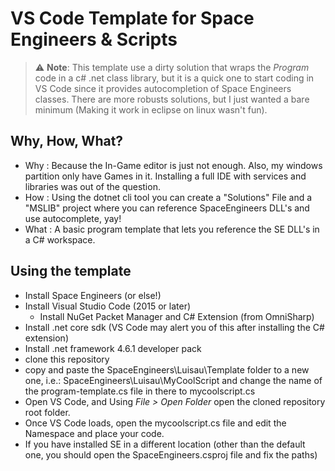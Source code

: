 # VS Code Template for Space Engineers & Scripts

> :warning: **Note**: This template use a dirty solution that wraps the *Program* code in a c# .net class library, but it is a quick one to start coding in VS Code since it provides autocompletion of Space Engineers classes. There are more robusts solutions, but I just wanted a bare minimum (Making it work in eclipse on linux wasn't fun).

## Why, How, What?
* Why : Because the In-Game editor is just not enough. Also, my windows partition only have Games in it. Installing a full IDE with services and libraries was out of the question.
* How : Using the dotnet cli tool you can create a "Solutions" File and a "MSLIB" project where you can reference SpaceEngineers DLL's and use autocomplete, yay!
* What : A basic program template that lets you reference the SE DLL's in a C# workspace.
  
## Using the template
* Install Space Engineers (or else!)
* Install Visual Studio Code (2015 or later)
  * Install NuGet Packet Manager and C# Extension (from OmniSharp)
* Install .net core sdk (VS Code may alert you of this after installing the C# extension)
* Install .net framework 4.6.1 developer pack
* clone this repository
* copy and paste the SpaceEngineers\Luisau\Template folder to a new one, i.e.: SpaceEngineers\Luisau\MyCoolScript and change the name of the program-template.cs file in there to mycoolscript.cs
* Open VS Code, and Using *File > Open Folder* open the cloned repository root folder.
* Once VS Code loads, open the mycoolscript.cs file and edit the Namespace and place your code.
* If you have installed SE in a different location (other than the default one, you should open the SpaceEngineers.csproj file and fix the paths)